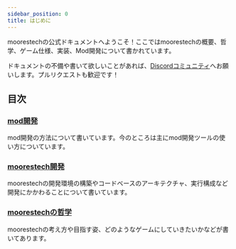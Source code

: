 ```yaml
---
sidebar_position: 0
title: はじめに
---
```


moorestechの公式ドキュメントへようこそ！ここではmoorestechの概要、哲学、ゲーム仕様、実装、Mod開発について書かれています。

ドキュメントの不備や書いて欲しいことがあれば、[Discordコミュニティ](https://discord.gg/ekFYmY3rDP)へお願いします。プルリクエストも歓迎です！

## 目次

### [mod開発](/docs/mod-development/about)
mod開発の方法について書いています。今のところは主にmod開発ツールの使い方についています。

### [moorestech開発](/docs/moorestech-dev/built-environment)
moorestechの開発環境の構築やコードベースのアーキテクチャ、実行構成など開発にかかわることについて書いています。

### [moorestechの哲学](/docs/philosophy/about)
moorestechの考え方や目指す姿、どのようなゲームにしていきたいかなどが書いてあります。
